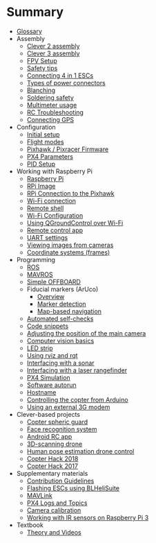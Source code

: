 # Summary

* [Glossary](gloss.md)
* Assembly
  * [Clever 2 assembly](assemble_2.md)
  * [Clever 3 assembly](assemble_3.md)
  * [FPV Setup](fpv.md)
  * [Safety tips](safety.md)
  * [Connecting 4 in 1 ESCs](4in1.md)
  * [Types of power connectors](connectortypes.md)
  * [Blanching](zap.md)
  * [Soldering safety](tb.md)
  * [Multimeter usage](test_connection.md)
  * [RC Troubleshooting](radioerrors.md)
  * [Connecting GPS](gps.md)
* Configuration
  * [Initial setup](setup.md)
  * [Flight modes](modes.md)
  * [Pixhawk / Pixracer Firmware](firmware.md)
  * [PX4 Parameters](px4_parameters.md)
  * [PID Setup](calibratePID.md)
* Working with Raspberry Pi
  * [Raspberry Pi](raspberry.md)
  * [RPi Image](microsd_images.md)
  * [RPi Connection to the Pixhawk](connection.md)
  * [Wi-Fi connection](wifi.md)
  * [Remote shell](ssh.md)
  * [Wi-Fi Configuration](network.md)
  * [Using QGroundControl over Wi-Fi](gcs_bridge.md)
  * [Remote control app](rc.md)
  * [UART settings](uart.md)
  * [Viewing images from cameras](web_video_server.md)
  * [Coordinate systems (frames)](frames.md)
* Programming
  * [ROS](ros.md)
  * [MAVROS](mavros.md)
  * [Simple OFFBOARD](simple_offboard.md)
  * Fiducial markers (ArUco)
    * [Overview](aruco.md)
    * [Marker detection](aruco_marker.md)
    * [Map-based navigation](aruco_map.md)
  * [Automated self-checks](selfcheck.md)
  * [Code snippets](snippets.md)
  * [Adjusting the position of the main camera](camera_frame.md)
  * [Computer vision basics](camera.md)
  * [LED strip](leds.md)
  * [Using rviz and rqt](rviz.md)
  * [Interfacing with a sonar](sonar.md)
  * [Interfacing with a laser rangefinder](laser.md)
  * [PX4 Simulation](sitl.md)
  * [Software autorun](autolaunch.md)
  * [Hostname](hostname.md)
  * [Controlling the copter from Arduino](arduino.md)
  * [Using an external 3G modem](3g.md)
* Clever-based projects
  * [Copter spheric guard](shield.md)
  * [Face recognition system](face_recognition.md)
  * [Android RC app](android.md)
  * [3D-scanning drone](3dscan.md)
  * [Human pose estimation drone control](human_pose_estimation_drone_control.md)
  * [Copter Hack 2018](copterhack2018.md)
  * [Copter Hack 2017](copterhack2017.md)
* Supplementary materials
  * [Contribution Guidelines](contributing.md)
  * [Flashing ESCs using BLHeliSuite](esc_firmware.md)
  * [MAVLink](mavlink.md)
  * [PX4 Logs and Topics](flight_logs.md)
  * [Camera calibration](calibration.md)
  * [Working with IR sensors on Raspberry Pi 3](ir_sensors.md)
* Textbook
  * [Theory and Videos](lessons.md)
